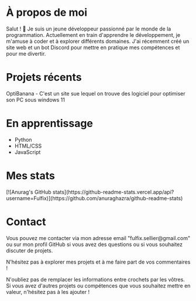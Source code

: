 <h1>À propos de moi</h1>
Salut ! 👋 Je suis un jeune développeur passionné par le monde de la programmation. Actuellement en train d'apprendre le développement, je m'amuse à coder et à explorer différents domaines. J'ai récemment créé un site web et un bot Discord pour mettre en pratique mes compétences et pour me divertir.

<h1>Projets récents</h1>
OptiBanana - C'est un site sue lequel on trouve des logiciel pour optimiser son PC sous windows 11

<h1>En apprentissage</h1>
<ul>
  <li>Python <i class="devicon-python-plain"></i></li>
  <li>HTML/CSS <i class="devicon-html5-plain"></i><i class="devicon-css3-plain"><link rel="stylesheet" type="text/css" href="https://cdn.jsdelivr.net/gh/devicons/devicon@latest/devicon.min.css">
</i></li>
  <li>JavaScript <i class="devicon-javascript-plain"></i></li>
</ul>
<h1>Mes stats</h1>
[![Anurag's GitHub stats](https://github-readme-stats.vercel.app/api?username=Fulfix)](https://github.com/anuraghazra/github-readme-stats)

<h1>Contact</h1>
Vous pouvez me contacter via mon adresse email "fulfix.sellier@gmail.com" ou sur mon profil GitHub si vous avez des questions ou si vous souhaitez discuter de projets.

N'hésitez pas à explorer mes projets et à me faire part de vos commentaires !

N'oubliez pas de remplacer les informations entre crochets par les vôtres. Si vous avez d'autres projets ou compétences que vous souhaitez mettre en valeur, n'hésitez pas à les ajouter !




